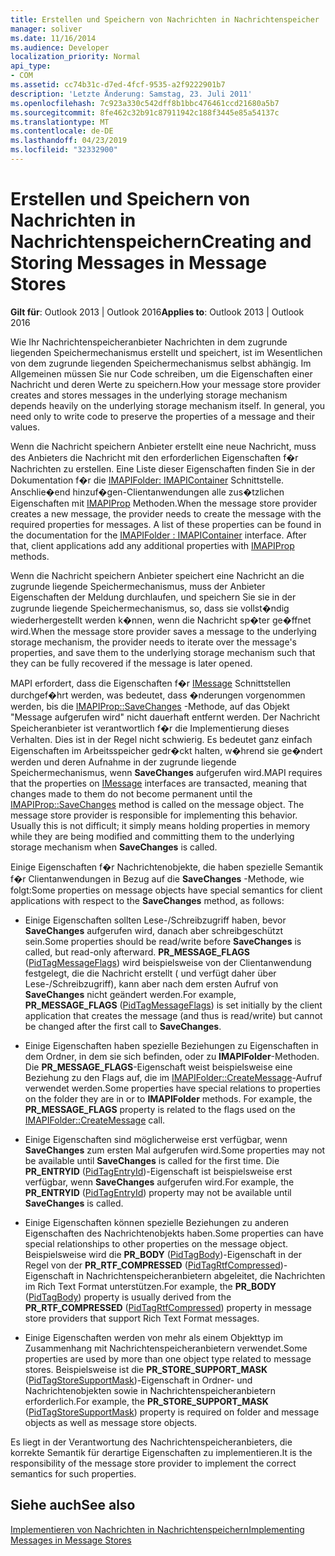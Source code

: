 ```yaml
---
title: Erstellen und Speichern von Nachrichten in Nachrichtenspeicher
manager: soliver
ms.date: 11/16/2014
ms.audience: Developer
localization_priority: Normal
api_type:
- COM
ms.assetid: cc74b31c-d7ed-4fcf-9535-a2f9222901b7
description: 'Letzte Änderung: Samstag, 23. Juli 2011'
ms.openlocfilehash: 7c923a330c542dff8b1bbc476461ccd21680a5b7
ms.sourcegitcommit: 8fe462c32b91c87911942c188f3445e85a54137c
ms.translationtype: MT
ms.contentlocale: de-DE
ms.lasthandoff: 04/23/2019
ms.locfileid: "32332900"
---
```

# <a name="creating-and-storing-messages-in-message-stores"></a><span data-ttu-id="0277e-103">Erstellen und Speichern von Nachrichten in Nachrichtenspeichern</span><span class="sxs-lookup"><span data-stu-id="0277e-103">Creating and Storing Messages in Message Stores</span></span>

  
  
<span data-ttu-id="0277e-104">**Gilt für**: Outlook 2013 | Outlook 2016</span><span class="sxs-lookup"><span data-stu-id="0277e-104">**Applies to**: Outlook 2013 | Outlook 2016</span></span> 
  
<span data-ttu-id="0277e-p101">Wie Ihr Nachrichtenspeicheranbieter Nachrichten in dem zugrunde liegenden Speichermechanismus erstellt und speichert, ist im Wesentlichen von dem zugrunde liegenden Speichermechanismus selbst abhängig. Im Allgemeinen müssen Sie nur Code schreiben, um die Eigenschaften einer Nachricht und deren Werte zu speichern.</span><span class="sxs-lookup"><span data-stu-id="0277e-p101">How your message store provider creates and stores messages in the underlying storage mechanism depends heavily on the underlying storage mechanism itself. In general, you need only to write code to preserve the properties of a message and their values.</span></span>
  
<span data-ttu-id="0277e-p102">Wenn die Nachricht speichern Anbieter erstellt eine neue Nachricht, muss des Anbieters die Nachricht mit den erforderlichen Eigenschaften f�r Nachrichten zu erstellen. Eine Liste dieser Eigenschaften finden Sie in der Dokumentation f�r die [IMAPIFolder: IMAPIContainer](imapifolderimapicontainer.md) Schnittstelle. Anschlie�end hinzuf�gen-Clientanwendungen alle zus�tzlichen Eigenschaften mit [IMAPIProp](imapipropiunknown.md) Methoden.</span><span class="sxs-lookup"><span data-stu-id="0277e-p102">When the message store provider creates a new message, the provider needs to create the message with the required properties for messages. A list of these properties can be found in the documentation for the [IMAPIFolder : IMAPIContainer](imapifolderimapicontainer.md) interface. After that, client applications add any additional properties with [IMAPIProp](imapipropiunknown.md) methods.</span></span> 
  
<span data-ttu-id="0277e-110">Wenn die Nachricht speichern Anbieter speichert eine Nachricht an die zugrunde liegende Speichermechanismus, muss der Anbieter Eigenschaften der Meldung durchlaufen, und speichern Sie sie in der zugrunde liegende Speichermechanismus, so, dass sie vollst�ndig wiederhergestellt werden k�nnen, wenn die Nachricht sp�ter ge�ffnet wird.</span><span class="sxs-lookup"><span data-stu-id="0277e-110">When the message store provider saves a message to the underlying storage mechanism, the provider needs to iterate over the message's properties, and save them to the underlying storage mechanism such that they can be fully recovered if the message is later opened.</span></span>
  
<span data-ttu-id="0277e-p103">MAPI erfordert, dass die Eigenschaften f�r [IMessage](imessageimapiprop.md) Schnittstellen durchgef�hrt werden, was bedeutet, dass �nderungen vorgenommen werden, bis die [IMAPIProp::SaveChanges](imapiprop-savechanges.md) -Methode, auf das Objekt "Message aufgerufen wird" nicht dauerhaft entfernt werden. Der Nachricht Speicheranbieter ist verantwortlich f�r die Implementierung dieses Verhalten. Dies ist in der Regel nicht schwierig. Es bedeutet ganz einfach Eigenschaften im Arbeitsspeicher gedr�ckt halten, w�hrend sie ge�ndert werden und deren Aufnahme in der zugrunde liegende Speichermechanismus, wenn **SaveChanges** aufgerufen wird.</span><span class="sxs-lookup"><span data-stu-id="0277e-p103">MAPI requires that the properties on [IMessage](imessageimapiprop.md) interfaces are transacted, meaning that changes made to them do not become permanent until the [IMAPIProp::SaveChanges](imapiprop-savechanges.md) method is called on the message object. The message store provider is responsible for implementing this behavior. Usually this is not difficult; it simply means holding properties in memory while they are being modified and committing them to the underlying storage mechanism when **SaveChanges** is called.</span></span> 
  
<span data-ttu-id="0277e-114">Einige Eigenschaften f�r Nachrichtenobjekte, die haben spezielle Semantik f�r Clientanwendungen in Bezug auf die **SaveChanges** -Methode, wie folgt:</span><span class="sxs-lookup"><span data-stu-id="0277e-114">Some properties on message objects have special semantics for client applications with respect to the **SaveChanges** method, as follows:</span></span> 
  
- <span data-ttu-id="0277e-115">Einige Eigenschaften sollten Lese-/Schreibzugriff haben, bevor **SaveChanges** aufgerufen wird, danach aber schreibgeschützt sein.</span><span class="sxs-lookup"><span data-stu-id="0277e-115">Some properties should be read/write before **SaveChanges** is called, but read-only afterward.</span></span> <span data-ttu-id="0277e-116">**PR_MESSAGE_FLAGS** ([PidTagMessageFlags](pidtagmessageflags-canonical-property.md)) wird beispielsweise von der Clientanwendung festgelegt, die die Nachricht erstellt ( und verfügt daher über Lese-/Schreibzugriff), kann aber nach dem ersten Aufruf von **SaveChanges** nicht geändert werden.</span><span class="sxs-lookup"><span data-stu-id="0277e-116">For example, **PR_MESSAGE_FLAGS** ([PidTagMessageFlags](pidtagmessageflags-canonical-property.md)) is set initially by the client application that creates the message (and thus is read/write) but cannot be changed after the first call to **SaveChanges**.</span></span>
    
- <span data-ttu-id="0277e-p105">Einige Eigenschaften haben spezielle Beziehungen zu Eigenschaften in dem Ordner, in dem sie sich befinden, oder zu **IMAPIFolder**-Methoden. Die **PR_MESSAGE_FLAGS**-Eigenschaft weist beispielsweise eine Beziehung zu den Flags auf, die im [IMAPIFolder::CreateMessage](imapifolder-createmessage.md)-Aufruf verwendet werden.</span><span class="sxs-lookup"><span data-stu-id="0277e-p105">Some properties have special relations to properties on the folder they are in or to **IMAPIFolder** methods. For example, the **PR_MESSAGE_FLAGS** property is related to the flags used on the [IMAPIFolder::CreateMessage](imapifolder-createmessage.md) call.</span></span> 
    
- <span data-ttu-id="0277e-119">Einige Eigenschaften sind möglicherweise erst verfügbar, wenn **SaveChanges** zum ersten Mal aufgerufen wird.</span><span class="sxs-lookup"><span data-stu-id="0277e-119">Some properties may not be available until **SaveChanges** is called for the first time.</span></span> <span data-ttu-id="0277e-120">Die **PR_ENTRYID** ([PidTagEntryId](pidtagentryid-canonical-property.md))-Eigenschaft ist beispielsweise erst verfügbar, wenn **SaveChanges** aufgerufen wird.</span><span class="sxs-lookup"><span data-stu-id="0277e-120">For example, the **PR_ENTRYID** ([PidTagEntryId](pidtagentryid-canonical-property.md)) property may not be available until **SaveChanges** is called.</span></span> 
    
- <span data-ttu-id="0277e-121">Einige Eigenschaften können spezielle Beziehungen zu anderen Eigenschaften des Nachrichtenobjekts haben.</span><span class="sxs-lookup"><span data-stu-id="0277e-121">Some properties can have special relationships to other properties on the message object.</span></span> <span data-ttu-id="0277e-122">Beispielsweise wird die **PR_BODY** ([PidTagBody](pidtagbody-canonical-property.md))-Eigenschaft in der Regel von der **PR_RTF_COMPRESSED** ([PidTagRtfCompressed](pidtagrtfcompressed-canonical-property.md))-Eigenschaft in Nachrichtenspeicheranbietern abgeleitet, die Nachrichten im Rich Text Format unterstützen.</span><span class="sxs-lookup"><span data-stu-id="0277e-122">For example, the **PR_BODY** ([PidTagBody](pidtagbody-canonical-property.md)) property is usually derived from the **PR_RTF_COMPRESSED** ([PidTagRtfCompressed](pidtagrtfcompressed-canonical-property.md)) property in message store providers that support Rich Text Format messages.</span></span>
    
- <span data-ttu-id="0277e-123">Einige Eigenschaften werden von mehr als einem Objekttyp im Zusammenhang mit Nachrichtenspeicheranbietern verwendet.</span><span class="sxs-lookup"><span data-stu-id="0277e-123">Some properties are used by more than one object type related to message stores.</span></span> <span data-ttu-id="0277e-124">Beispielsweise ist die **PR_STORE_SUPPORT_MASK** ([PidTagStoreSupportMask](pidtagstoresupportmask-canonical-property.md))-Eigenschaft in Ordner- und Nachrichtenobjekten sowie in Nachrichtenspeicheranbietern erforderlich.</span><span class="sxs-lookup"><span data-stu-id="0277e-124">For example, the **PR_STORE_SUPPORT_MASK** ([PidTagStoreSupportMask](pidtagstoresupportmask-canonical-property.md)) property is required on folder and message objects as well as message store objects.</span></span>
    
<span data-ttu-id="0277e-125">Es liegt in der Verantwortung des Nachrichtenspeicheranbieters, die korrekte Semantik für derartige Eigenschaften zu implementieren.</span><span class="sxs-lookup"><span data-stu-id="0277e-125">It is the responsibility of the message store provider to implement the correct semantics for such properties.</span></span>
  
## <a name="see-also"></a><span data-ttu-id="0277e-126">Siehe auch</span><span class="sxs-lookup"><span data-stu-id="0277e-126">See also</span></span>



[<span data-ttu-id="0277e-127">Implementieren von Nachrichten in Nachrichtenspeichern</span><span class="sxs-lookup"><span data-stu-id="0277e-127">Implementing Messages in Message Stores</span></span>](implementing-messages-in-message-stores.md)

